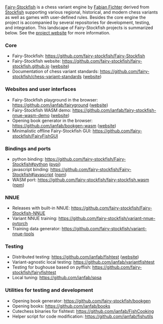 [Fairy-Stockfish](https://github.com/fairy-stockfish/Fairy-Stockfish) is a chess variant engine by [Fabian Fichter](https://github.com/ianfab) derived from [Stockfish](https://github.com/official-stockfish/Stockfish) supporting various regional, historical, and modern chess variants as well as games with user-defined rules. Besides the core engine the project is accompanied by several repositories for development, testing, and integration. This landscape of Fairy-Stockfish projects is summarized below. See the [project website](https://fairy-stockfish.github.io) for more information.

### Core
* Fairy-Stockfish: https://github.com/fairy-stockfish/Fairy-Stockfish
* Fairy-Stockfish website: https://github.com/fairy-stockfish/fairy-stockfish.github.io ([website](https://fairy-stockfish.github.io/))
* Documentation of chess variant standards: https://github.com/fairy-stockfish/chess-variant-standards ([website](https://fairy-stockfish.github.io/chess-variant-standards/))

### Websites and user interfaces
* Fairy-Stockfish playground in the browser: https://github.com/ianfab/fairyground ([website](https://fairyground.vercel.app/))
* Fairy-Stockfish WASM demo: https://github.com/ianfab/fairy-stockfish-nnue-wasm-demo ([website](https://fairy-stockfish-nnue-wasm.vercel.app/))
* Opening book generator in the browser: https://github.com/ianfab/bookgen-wasm ([website](https://bookgen-wasm.vercel.app/))
* Minimalistic offline Fairy-Stockfish GUI: https://github.com/fairy-stockfish/FairyFishGUI

### Bindings and ports
* python binding: https://github.com/fairy-stockfish/Fairy-Stockfish#python ([pypi](https://pypi.org/project/pyffish))
* javascript binding: https://github.com/fairy-stockfish/Fairy-Stockfish#javascript ([npm](https://www.npmjs.com/package/ffish))
* WASM port: https://github.com/fairy-stockfish/fairy-stockfish.wasm ([npm](https://www.npmjs.com/package/fairy-stockfish-nnue.wasm))

### NNUE
* Releases with built-in NNUE: https://github.com/fairy-stockfish/Fairy-Stockfish-NNUE
* Variant NNUE training: https://github.com/fairy-stockfish/variant-nnue-pytorch
* Training data generator: https://github.com/fairy-stockfish/variant-nnue-tools

### Testing
* Distributed testing: https://github.com/ianfab/fishtest ([website](http://www.variantfishtest.org:6543/tests))
* Variant-agnostic local testing: https://github.com/ianfab/variantfishtest
* Testing for bughouse based on pyffish: https://github.com/fairy-stockfish/fairyfishtest
* Local tuning: https://github.com/ianfab/spsa

### Utilities for testing and development
* Opening book generator: https://github.com/fairy-stockfish/bookgen
* Opening books: https://github.com/ianfab/books
* Cutechess binaries for fishtest: https://github.com/ianfab/FishCooking
* Helper script for code modification: https://github.com/ianfab/fishutils
